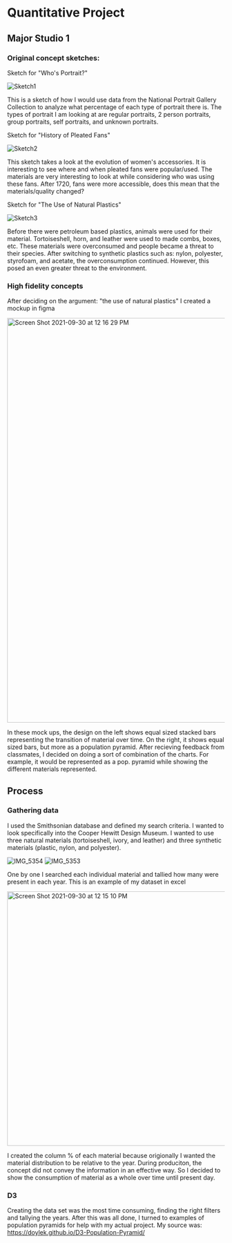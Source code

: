 # Quantitative Project
## Major Studio 1

### Original concept sketches:
Sketch for "Who's Portrait?"


![Sketch1](https://user-images.githubusercontent.com/48970337/132619425-a2f78256-3cf0-4058-ad6e-47db20aa6706.jpg)

This is a sketch of how I would use data from the National Portrait Gallery Collection to analyze what percentage of each type of portrait there is. The types of portrait I am looking at are regular portraits, 2 person portraits, group portraits, self portraits, and unknown portraits.

Sketch for "History of Pleated Fans"

![Sketch2](https://user-images.githubusercontent.com/48970337/132619430-369ed9d1-0462-405a-8e9e-8001fe59baf8.jpg)

This sketch takes a look at the evolution of women's accessories. It is interesting to see where and when pleated fans were popular/used. The materials are very interesting to look at while considering who was using these fans. After 1720, fans were more accessible, does this mean that the materials/quality changed?

Sketch for "The Use of Natural Plastics"

![Sketch3](https://user-images.githubusercontent.com/48970337/132619432-d84b1754-85ee-4ba4-8f10-a2f112a54612.jpg)

Before there were petroleum based plastics, animals were used for their material. Tortoiseshell, horn, and leather were used to made combs, boxes, etc. These materials were overconsumed and people became a threat to their species. After switching to synthetic plastics such as: nylon, polyester, styrofoam, and acetate, the overconsumption continued. However, this posed an even greater threat to the environment.

### High fidelity concepts
After deciding on the argument: "the use of natural plastics" I created a mockup in figma

<img width="937" alt="Screen Shot 2021-09-30 at 12 16 29 PM" src="https://user-images.githubusercontent.com/48970337/135788869-6a98dd6a-155f-428f-b251-cd3797066363.png">

In these mock ups, the design on the left shows equal sized stacked bars representing the transition of material over time. On the right, it shows equal sized bars, but more as a population pyramid. After recieving feedback from classmates, I decided on doing a sort of combination of the charts. For example, it would be represented as a pop. pyramid while showing the different materials represented.

## Process
### Gathering data
I used the Smithsonian database and defined my search criteria. I wanted to look specifically into the Cooper Hewitt Design Museum. I wanted to use three natural materials (tortoiseshell, ivory, and leather) and three synthetic materials (plastic, nylon, and polyester). 

![IMG_5354](https://user-images.githubusercontent.com/48970337/135789389-0877fd3d-ec5d-49c8-a90e-c9eeec0da214.jpg)
![IMG_5353](https://user-images.githubusercontent.com/48970337/135789393-98be567c-1046-4dfc-8911-127025522d8f.jpg)
>

One by one I searched each individual material and tallied how many were present in each year. This is an example of my dataset in excel

<img width="589" alt="Screen Shot 2021-09-30 at 12 15 10 PM" src="https://user-images.githubusercontent.com/48970337/135789583-557b3b98-8c54-467b-b970-1b839b43b1d1.png">

I created the column % of each material because origionally I wanted the material distribution to be relative to the year. During produciton, the concept did not convey the information in an effective way. So I decided to show the consumption of material as a whole over time until present day.

### D3
Creating the data set was the most time consuming, finding the right filters and tallying the years. After this was all done, I turned to examples of population pyramids for help with my actual project. My source was: https://doylek.github.io/D3-Population-Pyramid/ 



